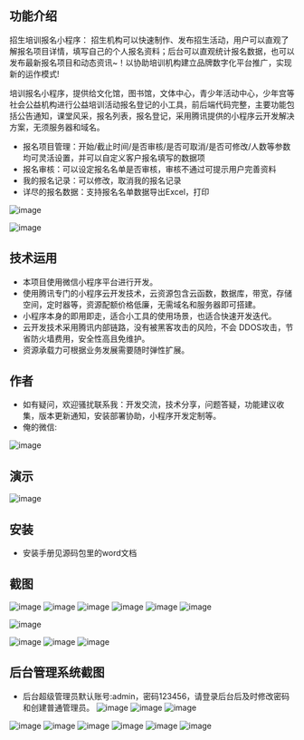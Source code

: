 ## 功能介绍 
招生培训报名小程序： 招生机构可以快速制作、发布招生活动，用户可以直观了解报名项目详情，填写自己的个人报名资料；后台可以直观统计报名数据，也可以发布最新报名项目和动态资讯~！以协助培训机构建立品牌数字化平台推广，实现新的运作模式!

 培训报名小程序，提供给文化馆，图书馆，文体中心，青少年活动中心，少年宫等社会公益机构进行公益培训活动报名登记的小工具，前后端代码完整，主要功能包括公告通知，课堂风采，报名列表，报名登记，采用腾讯提供的小程序云开发解决方案，无须服务器和域名。

- 报名项目管理：开始/截止时间/是否审核/是否可取消/是否可修改/人数等参数均可灵活设置，并可以自定义客户报名填写的数据项
- 报名审核：可以设定报名名单是否审核，审核不通过可提示用户完善资料
- 我的报名记录：可以修改，取消我的报名记录
- 详尽的报名数据：支持报名名单数据导出Excel，打印


![image](https://user-images.githubusercontent.com/126128223/220823870-c3c5f619-2fdc-47f6-a6f4-f955d2973f20.png)
 
![image](https://user-images.githubusercontent.com/126128223/220823877-8b228a62-b214-456e-9556-c678588a0312.png)

## 技术运用
- 本项目使用微信小程序平台进行开发。
- 使用腾讯专门的小程序云开发技术，云资源包含云函数，数据库，带宽，存储空间，定时器等，资源配额价格低廉，无需域名和服务器即可搭建。
- 小程序本身的即用即走，适合小工具的使用场景，也适合快速开发迭代。
- 云开发技术采用腾讯内部链路，没有被黑客攻击的风险，不会 DDOS攻击，节省防火墙费用，安全性高且免维护。
- 资源承载力可根据业务发展需要随时弹性扩展。  



## 作者
- 如有疑问，欢迎骚扰联系我：开发交流，技术分享，问题答疑，功能建议收集，版本更新通知，安装部署协助，小程序开发定制等。
- 俺的微信: 

![image](https://user-images.githubusercontent.com/126128223/220823884-aff9851e-77b0-45ce-a54e-6c3ebd22f728.png)



## 演示 
![image](https://user-images.githubusercontent.com/126128223/220823891-f09e5862-c7d1-4737-ab1a-7a5f34146c00.png)

## 安装

- 安装手册见源码包里的word文档




## 截图
![image](https://user-images.githubusercontent.com/126128223/220823909-b6e37bf9-4a0b-4e2c-8c93-7f93181cd01f.png)
![image](https://user-images.githubusercontent.com/126128223/220823915-8fcf2111-eb70-48f7-b06d-da23f95c52b3.png)
![image](https://user-images.githubusercontent.com/126128223/220823923-768a9211-64df-4647-9dcf-4ef329264ae0.png)
![image](https://user-images.githubusercontent.com/126128223/220823928-1f51bf90-f426-44db-99be-f2de6d0dff4e.png)
![image](https://user-images.githubusercontent.com/126128223/220823934-ae30d201-74f1-4a75-8f4d-ce25a96a7381.png)
![image](https://user-images.githubusercontent.com/126128223/220823941-6840f74c-54fa-4e66-8a4a-be165d995db1.png)

![image](https://user-images.githubusercontent.com/126128223/220823947-417f68dc-b8f5-42c2-9bc3-6f837106ef1f.png)

![image](https://user-images.githubusercontent.com/126128223/220823950-52c62c09-c6e7-4249-8929-85e462e34ab4.png)
 ![image](https://user-images.githubusercontent.com/126128223/220823953-71db6ba7-80aa-4f6c-aad7-6c4cb3f90251.png)
![image](https://user-images.githubusercontent.com/126128223/220823959-10858d95-cf2a-4170-bfb3-ebed57ff9afa.png)


## 后台管理系统截图 
- 后台超级管理员默认账号:admin，密码123456，请登录后台后及时修改密码和创建普通管理员。
![image](https://user-images.githubusercontent.com/126128223/220823963-653515ad-77e1-42d8-b057-9e17abf7eba2.png)
![image](https://user-images.githubusercontent.com/126128223/220823966-bebdf893-c5f3-48cf-bb0a-9595923eb7f5.png)
![image](https://user-images.githubusercontent.com/126128223/220823968-25d84831-8a12-4b1b-975c-3c3b7a7cc039.png)

 ![image](https://user-images.githubusercontent.com/126128223/220823973-6bf7d388-2eef-45be-b3fc-252c1e5088a1.png)
![image](https://user-images.githubusercontent.com/126128223/220823983-7f7c7600-3557-40a4-bdfe-aa74e6979603.png)
![image](https://user-images.githubusercontent.com/126128223/220823986-52d49018-b613-48a0-b773-6e4ea751790f.png)
![image](https://user-images.githubusercontent.com/126128223/220823992-71b5233d-f9ed-4449-891c-b7c5ab271715.png)
![image](https://user-images.githubusercontent.com/126128223/220823998-dfe1058f-5fc5-484a-bfe9-f71d1913fbf8.png)
![image](https://user-images.githubusercontent.com/126128223/220824006-dd0b743d-5343-4836-8b24-b10fe478f3ea.png)

 
 

